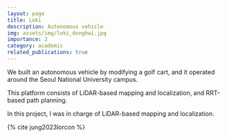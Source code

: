 ```yaml
---
layout: page
title: Loki
description: Autonomous vehicle
img: assets/img/loki_donghwi.jpg
importance: 2
category: academic
related_publications: true
---
```


We built an autonomous vehicle by modifying a golf cart, and it operated around the Seoul National University campus.

This platform consists of LiDAR-based mapping and localization, and RRT-based path planning.

In this project, I was in charge of LiDAR-based mapping and localization.

{% cite jung2023lorcon %}